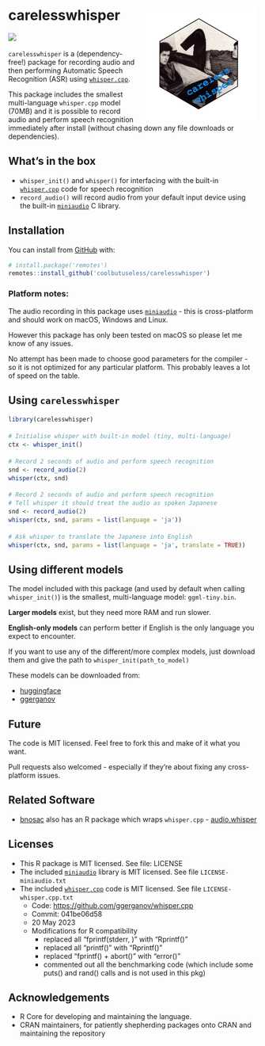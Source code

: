 
<!-- README.md is generated from README.Rmd. Please edit that file -->

# carelesswhisper <img src="man/figures/logo.png" align="right" height="230/"/>

<!-- badges: start -->

![](https://img.shields.io/badge/cool-useless-green.svg)
<!-- badges: end -->

`carelesswhisper` is a (dependency-free!) package for recording audio
and then performing Automatic Speech Recognition (ASR) using
[`whisper.cpp`](https://github.com/ggerganov/whisper.cpp).

This package includes the smallest multi-language `whisper.cpp` model
(70MB) and it is possible to record audio and perform speech recognition
immediately after install (without chasing down any file downloads or
dependencies).

## What’s in the box

- `whisper_init()` and `whisper()` for interfacing with the built-in
  [`whisper.cpp`](https://github.com/ggerganov/whisper.cpp) code for
  speech recognition
- `record_audio()` will record audio from your default input device
  using the built-in [`miniaudio`](https://github.com/mackron/miniaudio)
  C library.

## Installation

You can install from
[GitHub](https://github.com/coolbutuseless/carelesswhisper) with:

``` r
# install.package('remotes')
remotes::install_github('coolbutuseless/carelesswhisper')
```

### Platform notes:

The audio recording in this package uses
[`miniaudio`](https://github.com/mackron/miniaudio) - this is
cross-platform and should work on macOS, Windows and Linux.

However this package has only been tested on macOS so please let me know
of any issues.

No attempt has been made to choose good parameters for the compiler - so
it is not optimized for any particular platform. This probably leaves a
lot of speed on the table.

## Using `carelesswhisper`

``` r
library(carelesswhisper)

# Initialise whisper with built-in model (tiny, multi-language)
ctx <- whisper_init()

# Record 2 seconds of audio and perform speech recognition
snd <- record_audio(2)
whisper(ctx, snd)

# Record 2 seconds of audio and perform speech recognition
# Tell whisper it should treat the audio as spoken Japanese
snd <- record_audio(2)
whisper(ctx, snd, params = list(language = 'ja'))

# Ask whisper to translate the Japanese into English
whisper(ctx, snd, params = list(language = 'ja', translate = TRUE))
```

## Using different models

The model included with this package (and used by default when calling
`whisper_init()`) is the smallest, multi-language model:
`ggml-tiny.bin`.

**Larger models** exist, but they need more RAM and run slower.

**English-only models** can perform better if English is the only
language you expect to encounter.

If you want to use any of the different/more complex models, just
download them and give the path to `whisper_init(path_to_model)`

These models can be downloaded from:

- [huggingface](https://huggingface.co/ggerganov/whisper.cpp/tree/main)
- [ggerganov](https://ggml.ggerganov.com/)

## Future

The code is MIT licensed. Feel free to fork this and make of it what you
want.

Pull requests also welcomed - especially if they’re about fixing any
cross-platform issues.

## Related Software

- [bnosac](https://www.bnosac.be/) also has an R package which wraps
  `whisper.cpp` -
  [audio.whisper](https://github.com/bnosac/audio.whisper)

## Licenses

- This R package is MIT licensed. See file: LICENSE
- The included [`miniaudio`](https://github.com/mackron/miniaudio)
  library is MIT licensed. See file `LICENSE-miniaudio.txt`
- The included [`whisper.cpp`](https://github.com/ggerganov/whisper.cpp)
  code is MIT licensed. See file `LICENSE-whisper.cpp.txt`
  - Code: <https://github.com/ggerganov/whisper.cpp>
  - Commit: 041be06d58
  - 20 May 2023
  - Modifications for R compatibility
    - replaced all “fprintf(stderr, )” with “Rprintf()”
    - replaced all “printf()” with “Rprintf()”
    - replaced “fprintf() + abort()” with “error()”
    - commented out all the benchmarking code (which include some puts()
      and rand() calls and is not used in this pkg)

## Acknowledgements

- R Core for developing and maintaining the language.
- CRAN maintainers, for patiently shepherding packages onto CRAN and
  maintaining the repository
